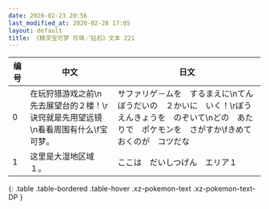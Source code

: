 ```yaml
---
date: 2020-02-23 20:56
last_modified_at: 2020-02-28 17:05
layout: default
title: 《精灵宝可梦 珍珠／钻石》文本 221
---
```

| 编号 | 中文 | 日文 |
| ---- | ---- | ---- |
| 0 | 在玩狩猎游戏之前\n先去展望台的２楼！\r诀窍就是先用望远镜\n看看周围有什么\f宝可梦。 | サファリゲ－ムを　するまえに\nてんぼうだいの　２かいに　いく！\rぼうえんきょうを　のぞいて\nどの　あたりで　ポケモンを　さがすか\fきめておくのが　コツだな |
| 1 | 这里是大湿地区域１。 | ここは　だいしつげん　エリア１ |
{: .table .table-bordered .table-hover .xz-pokemon-text .xz-pokemon-text-DP }